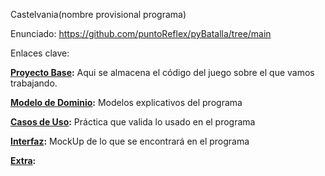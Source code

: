 Castelvania(nombre provisional programa)

Enunciado: https://github.com/puntoReflex/pyBatalla/tree/main

Enlaces clave:

**[Proyecto Base](https://github.com/federicobolanos/23-24-IdSw2-SDD/tree/main/ProyectoJava/GuerreroVsVampiro):** Aqui se almacena el código del juego sobre el que vamos trabajando.

**[Modelo de Dominio]():** Modelos explicativos del programa

**[Casos de Uso]():** Práctica que valida lo usado en el programa

**[Interfaz]():** MockUp de lo que se encontrará en el programa

**[Extra]():**

